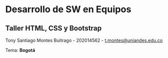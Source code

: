 # Desarrollo de SW en Equipos
## Taller HTML, CSS y Bootstrap

 Tony Santiago Montes Buitrago - 202014562 - <t.montes@uniandes.edu.co>

 Tema: __Bogotá__


